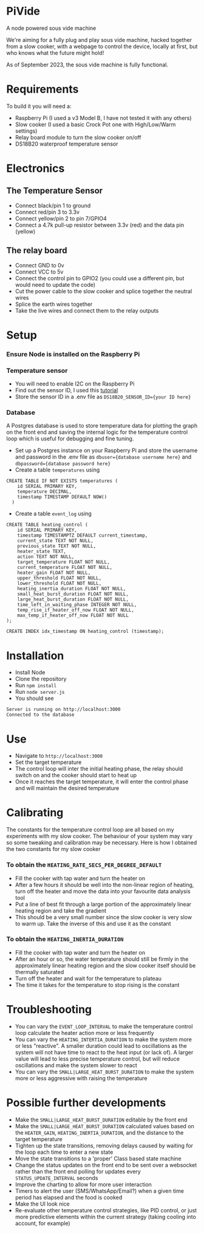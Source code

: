 # PiVide
A node powered sous vide machine

We're aiming for a fully plug and play sous vide machine, hacked together from a slow cooker, with a webpage to control the device, locally at first, but who knows what the future might hold!

As of September 2023, the sous vide machine is fully functional.

# Requirements
To build it you will need a:
- Raspberry Pi (I used a v3 Model B, I have not tested it with any others)
- Slow cooker (I used a basic Crock Pot one with High/Low/Warm settings)
- Relay board module to turn the slow cooker on/off
- DS18B20 waterproof temperature sensor

# Electronics
## The Temperature Sensor
- Connect black/pin 1 to ground
- Connect red/pin 3 to 3.3v
- Connect yellow/pin 2 to pin 7/GPIO4
- Connect a 4.7k pull-up resistor between 3.3v (red) and the data pin (yellow)

## The relay board
- Connect GND to 0v
- Connect VCC to 5v
- Connect the control pin to GPIO2 (you could use a different pin, but would need to update the code)
- Cut the power cable to the slow cooker and splice together the neutral wires
- Splice the earth wires together
- Take the live wires and connect them to the relay outputs

# Setup
### Ensure Node is installed on the Raspberry Pi
### Temperature sensor
- You will need to enable I2C on the Raspberry Pi
- Find out the sensor ID, I used this [tutorial](https://www.circuitbasics.com/raspberry-pi-ds18b20-temperature-sensor-tutorial/)
- Store the sensor ID in a .env file as `DS18B20_SENSOR_ID={your ID here}`

### Database
A Postgres database is used to store temperature data for plotting the graph on the front end and saving the internal logic for the temperature control loop which is useful for debugging and fine tuning.
- Set up a Postgres instance on your Raspberry Pi and store the username and password in the .env file as `dbuser={database username here}` and `dbpassword={database password here}`
- Create a table `temperatures` using
```
CREATE TABLE IF NOT EXISTS temperatures (
    id SERIAL PRIMARY KEY,
    temperature DECIMAL,
    timestamp TIMESTAMP DEFAULT NOW()
  )
```
- Create a table `event_log` using
```
CREATE TABLE heating_control (
    id SERIAL PRIMARY KEY,
    timestamp TIMESTAMPTZ DEFAULT current_timestamp,
    current_state TEXT NOT NULL,
    previous_state TEXT NOT NULL,
    heater_state TEXT,
    action TEXT NOT NULL,
    target_temperature FLOAT NOT NULL,
    current_temperature FLOAT NOT NULL,
    heater_gain FLOAT NOT NULL,
    upper_threshold FLOAT NOT NULL,
    lower_threshold FLOAT NOT NULL,
    heating_inertia_duration FLOAT NOT NULL,
    small_heat_burst_duration FLOAT NOT NULL,
    large_heat_burst_duration FLOAT NOT NULL,
    time_left_in_waiting_phase INTEGER NOT NULL,
    temp_rise_if_heater_off_now FLOAT NOT NULL,
    max_temp_if_heater_off_now FLOAT NOT NULL
);

CREATE INDEX idx_timestamp ON heating_control (timestamp);
```

# Installation
- Install Node
- Clone the repository
- Run `npm install`
- Run `node server.js`
- You should see
```
Server is running on http://localhost:3000
Connected to the database
```

# Use
- Navigate to `http://localhost:3000`
- Set the target temperature
- The control loop will inter the initial heating phase, the relay should switch on and the cooker should start to heat up
- Once it reaches the target temperature, it will enter the control phase and will maintain the desired temperature

# Calibrating
The constants for the temperature control loop are all based on my experiments with my slow cooker. The behaviour of your system may vary so some tweaking and calibration may be necessary. Here is how I obtained the two constants for my slow cooker
### To obtain the `HEATING_RATE_SECS_PER_DEGREE_DEFAULT` 
- Fill the cooker with tap water and turn the heater on
- After a few hours it should be well into the non-linear region of heating, turn off the heater and move the data into your favourite data analysis tool
- Put a line of best fit through a large portion of the approximately linear heating region and take the gradient
- This should be a very small number since the slow cooker is very slow to warm up. Take the inverse of this and use it as the constant

### To obtain the `HEATING_INERTIA_DURATION`
- Fill the cooker with tap water and turn the heater on
- After an hour or so, the water temperature should still be firmly in the approximately linear heating region and the slow cooker itself should be thermally saturated
- Turn off the heater and wait for the temperature to plateau
- The time it takes for the temperature to stop rising is the constant

# Troubleshooting
- You can vary the `EVENT_LOOP_INTERVAL` to make the temperature control loop calculate the heater action more or less frequently
- You can vary the `HEATING_INTERTIA_DURATION` to make the system more or less "reactive". A smaller duration could lead to oscillations as the system will not have time to react to the heat input (or lack of). A larger value will lead to less precise temperature control, but will reduce oscillations and make the system slower to react
- You can vary the `SMALL|LARGE_HEAT_BURST_DURATION` to make the system more or less aggressive with raising the temperature

# Possible further developments
- Make the `SMALL|LARGE_HEAT_BURST_DURATION` editable by the front end
- Make the `SMALL|LARGE_HEAT_BURST_DURATION` calculated values based on the `HEATER_GAIN`, `HEATING_INERTIA_DURATION`, and the distance to the target temperature
- Tighten up the state transitions, removing delays caused by waiting for the loop each time to enter a new state
- Move the state transitions to a 'proper' Class based state machine
- Change the status updates on the front end to be sent over a websocket rather than the front end polling for updates every `STATUS_UPDATE_INTERVAL` seconds
- Improve the charting to allow for more user interaction
- Timers to alert the user (SMS/WhatsApp/Email?) when a given time period has elapsed and the food is cooked
- Make the UI look nice
- Re-evaluate other temperature control strategies, like PID control, or just more predictive elements within the current strategy (taking cooling into account, for example)
